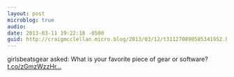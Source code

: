 ```yaml
---
layout: post
microblog: true
audio: 
date: 2013-03-11 19:22:18 -0500
guid: http://craigmcclellan.micro.blog/2013/03/12/t311270890585341952.html
---
```

girlsbeatsgear asked: What is your favorite piece of gear or software? [t.co/zGmzWzzHr...](http://t.co/zGmzWzzHrf)
